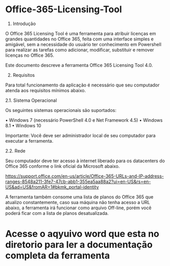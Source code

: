 # Office-365-Licensing-Tool

1.	Introdução
 
O Office 365 Licensing Tool é uma ferramenta para atribuir licenças em grandes quantidades no Office 365, feita com uma interface simples e amigável, sem a necessidade do usuário ter conhecimento em Powershell para realizar as tarefas como adicionar, modificar, substituir e remover licenças no Office 365.
 
Este documento descreve a ferramenta Office 365 Licensing Tool 4.0.

2.	Requisitos

Para total funcionamento da aplicação é necessário que seu computador atenda aos requisitos mínimos abaixo.
 
2.1.	Sistema Operacional

Os seguintes sistemas operacionais são suportados:

•	Windows 7 (necessário PowerShell 4.0 e Net Framework 4.5)
•	Windows 8.1
•	Windows 10
 
Importante: Você deve ser administrador local de seu computador para executar a ferramenta.
 
2.2.	Rede 
 
Seu computador deve ter acesso à internet liberado para os datacenters do Office 365 conforme o link oficial da Microsoft abaixo.
 
https://support.office.com/en-us/article/Office-365-URLs-and-IP-address-ranges-8548a211-3fe7-47cb-abb1-355ea5aa88a2?ui=en-US&rs=en-US&ad=US&fromAR=1#bkmk_portal-identity
 
A ferramenta também consome uma lista de planos do Office 365 que atualizo constantemente, caso sua máquina não tenha acesso a URL abaixo, a ferramenta irá funcionar como arquivo Off-line, porém você poderá ficar com a lista de planos desatualizada.


# Acesse o aqyuivo word que esta no diretorio para ler a documentação completa da ferramenta
